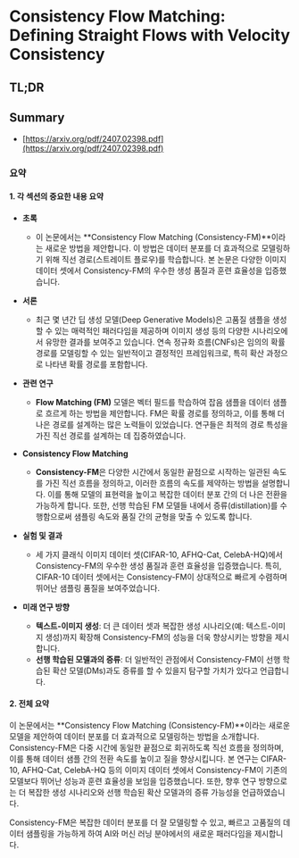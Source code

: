 # Consistency Flow Matching: Defining Straight Flows with Velocity Consistency
## TL;DR
## Summary
- [https://arxiv.org/pdf/2407.02398.pdf](https://arxiv.org/pdf/2407.02398.pdf)

### 요약

#### 1. 각 섹션의 중요한 내용 요약

- **초록**
  - 이 논문에서는 **Consistency Flow Matching (Consistency-FM)**이라는 새로운 방법을 제안합니다. 이 방법은 데이터 분포를 더 효과적으로 모델링하기 위해 직선 경로(스트레이트 플로우)를 학습합니다. 본 논문은 다양한 이미지 데이터 셋에서 Consistency-FM의 우수한 생성 품질과 훈련 효율성을 입증했습니다.

- **서론**
  - 최근 몇 년간 딥 생성 모델(Deep Generative Models)은 고품질 샘플을 생성할 수 있는 매력적인 패러다임을 제공하며 이미지 생성 등의 다양한 시나리오에서 유망한 결과를 보여주고 있습니다. 연속 정규화 흐름(CNFs)은 임의의 확률 경로를 모델링할 수 있는 일반적이고 결정적인 프레임워크로, 특히 확산 과정으로 나타낸 확률 경로를 포함합니다.

- **관련 연구**
  - **Flow Matching (FM)** 모델은 벡터 필드를 학습하여 잡음 샘플을 데이터 샘플로 흐르게 하는 방법을 제안합니다. FM은 확률 경로를 정의하고, 이를 통해 더 나은 경로를 설계하는 많은 노력들이 있었습니다. 연구들은 최적의 경로 특성을 가진 직선 경로를 설계하는 데 집중하였습니다.

- **Consistency Flow Matching**
  - **Consistency-FM**은 다양한 시간에서 동일한 끝점으로 시작하는 일관된 속도를 가진 직선 흐름을 정의하고, 이러한 흐름의 속도를 제약하는 방법을 설명합니다. 이를 통해 모델의 표현력을 높이고 복잡한 데이터 분포 간의 더 나은 전환을 가능하게 합니다. 또한, 선행 학습된 FM 모델들 내에서 증류(distillation)를 수행함으로써 샘플링 속도와 품질 간의 균형을 맞출 수 있도록 합니다.

- **실험 및 결과**
  - 세 가지 클래식 이미지 데이터 셋(CIFAR-10, AFHQ-Cat, CelebA-HQ)에서 Consistency-FM의 우수한 생성 품질과 훈련 효율성을 입증했습니다. 특히, CIFAR-10 데이터 셋에서는 Consistency-FM이 상대적으로 빠르게 수렴하며 뛰어난 샘플링 품질을 보여주었습니다.

- **미래 연구 방향**
  - **텍스트-이미지 생성**: 더 큰 데이터 셋과 복잡한 생성 시나리오(예: 텍스트-이미지 생성)까지 확장해 Consistency-FM의 성능을 더욱 향상시키는 방향을 제시합니다.
  - **선행 학습된 모델과의 증류**: 더 일반적인 관점에서 Consistency-FM이 선행 학습된 확산 모델(DMs)과도 증류를 할 수 있을지 탐구할 가치가 있다고 언급합니다.

#### 2. 전체 요약

이 논문에서는 **Consistency Flow Matching (Consistency-FM)**이라는 새로운 모델을 제안하여 데이터 분포를 더 효과적으로 모델링하는 방법을 소개합니다. Consistency-FM은 다중 시간에 동일한 끝점으로 회귀하도록 직선 흐름을 정의하며, 이를 통해 데이터 샘플 간의 전환 속도를 높이고 질을 향상시킵니다. 본 연구는 CIFAR-10, AFHQ-Cat, CelebA-HQ 등의 이미지 데이터 셋에서 Consistency-FM이 기존의 모델보다 뛰어난 성능과 훈련 효율성을 보임을 입증했습니다. 또한, 향후 연구 방향으로는 더 복잡한 생성 시나리오와 선행 학습된 확산 모델과의 증류 가능성을 언급하였습니다.

Consistency-FM은 복잡한 데이터 분포를 더 잘 모델링할 수 있고, 빠르고 고품질의 데이터 샘플링을 가능하게 하여 AI와 머신 러닝 분야에서의 새로운 패러다임을 제시합니다.